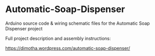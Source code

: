 # Automatic-Soap-Dispenser
Arduino source code &amp; wiring schematic files for the Automatic Soap Dispenser project

Full project description and assembly instructions:

https://dimotha.wordpress.com/automatic-soap-dispenser/
